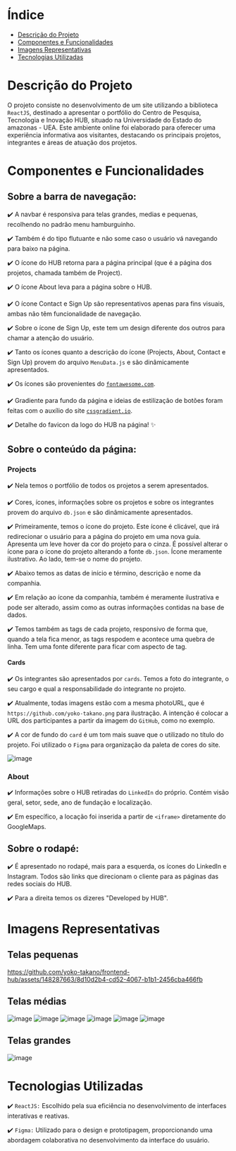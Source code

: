 # Índice

- [Descrição do Projeto](#descrição-do-projeto)
- [Componentes e Funcionalidades](#componentes-e-funcionalidades)
- [Imagens Representativas](#imagens-representativas)
- [Tecnologias Utilizadas](#tecnologias-utilizadas)

# Descrição do Projeto
O projeto consiste no desenvolvimento de um site utilizando a biblioteca `ReactJS`, destinado a apresentar o portfólio do Centro de Pesquisa, Tecnologia e Inovação HUB, situado na Universidade do Estado do amazonas - UEA. Este ambiente online foi elaborado para oferecer uma experiência informativa aos visitantes, destacando os principais projetos, integrantes e áreas de atuação dos projetos.

# Componentes e Funcionalidades

## Sobre a barra de navegação:

:heavy_check_mark: A navbar é responsiva para telas grandes, medias e pequenas, recolhendo no padrão menu hamburguinho.

:heavy_check_mark: Também é do tipo flutuante e não some caso o usuário vá navegando para baixo na página.

:heavy_check_mark: O ícone do HUB retorna para a página principal (que é a página dos projetos, chamada também de Project).

:heavy_check_mark: O ícone About leva para a página sobre o HUB.

:heavy_check_mark: O ícone Contact e Sign Up são representativos apenas para fins visuais, ambas não têm funcionalidade de navegação.

:heavy_check_mark: Sobre o ícone de Sign Up, este tem um design diferente dos outros para chamar a atenção do usuário.

:heavy_check_mark: Tanto os ícones quanto a descrição do ícone (Projects, About, Contact e Sign Up) provem do arquivo `MenuData.js` e são dinâmicamente apresentados.

:heavy_check_mark: Os ícones são provenientes do <a href="https://fontawesome.com/" target="_blank">`fontawesome.com`</a>.

:heavy_check_mark: Gradiente para fundo da página e ideias de estilização de botões foram feitas com o auxílio do site <a href="https://cssgradient.io/" target="_blank">`cssgradient.io`</a>.

:heavy_check_mark: Detalhe do favicon da logo do HUB na página! :sparkles:

## Sobre o conteúdo da página:

### Projects

:heavy_check_mark: Nela temos o portfólio de todos os projetos a serem apresentados.

:heavy_check_mark: Cores, ícones, informações sobre os projetos e sobre os integrantes provem do arquivo `db.json` e são dinâmicamente apresentados.

:heavy_check_mark: Primeiramente, temos o ícone do projeto. Este ícone é clicável, que irá redirecionar o usuário para a página do projeto em uma nova guia. Apresenta um leve hover da cor do projeto para o cinza. É possível alterar o ícone para o ícone do projeto alterando a fonte `db.json`. Ícone meramente ilustrativo. Ao lado, tem-se o nome do projeto.

:heavy_check_mark: Abaixo temos as datas de início e término, descrição e nome da companhia.

:heavy_check_mark: Em relação ao ícone da companhia, também é meramente ilustrativa e pode ser alterado, assim como as outras informações contidas na base de dados.

:heavy_check_mark: Temos também as tags de cada projeto, responsivo de forma que, quando a tela fica menor, as tags respodem e acontece uma quebra de linha. Tem uma fonte diferente para ficar com aspecto de tag.

#### Cards

:heavy_check_mark: Os integrantes são apresentados por `cards`. Temos a foto do integrante, o seu cargo e qual a responsabilidade do integrante no projeto. 

:heavy_check_mark: Atualmente, todas imagens estão com a mesma photoURL, que é `https://github.com/yoko-takano.png` para ilustração. A intenção é colocar a URL dos participantes a partir da imagem do `GitHub`, como no exemplo.

:heavy_check_mark: A cor de fundo do `card` é um tom mais suave que o utilizado no título do projeto. Foi utilizado o `Figma` para organização da paleta de cores do site.

![image](https://github.com/yoko-takano/frontend-hub/assets/148287663/8938cda1-e759-40e1-8f2b-fbd482906acb)

### About

:heavy_check_mark: Informações sobre o HUB retiradas do `LinkedIn` do próprio. Contém visão geral, setor, sede, ano de fundação e localização.

:heavy_check_mark: Em específico, a locação foi inserida a partir de `<iframe>` diretamente do GoogleMaps.

## Sobre o rodapé:

:heavy_check_mark: É apresentado no rodapé, mais para a esquerda, os ícones do LinkedIn e Instagram. Todos são links que direcionam o cliente para as páginas das redes sociais do HUB.

:heavy_check_mark: Para a direita temos os dizeres "Developed by HUB".

# Imagens Representativas

## Telas pequenas

https://github.com/yoko-takano/frontend-hub/assets/148287663/8d10d2b4-cd52-4067-b1b1-2456cba466fb

## Telas médias
![image](https://github.com/yoko-takano/frontend-hub/assets/148287663/fcfbfe27-27cc-4527-9cc2-b023dd9e0553)
![image](https://github.com/yoko-takano/frontend-hub/assets/148287663/5f23a854-7c60-42d9-bd48-7af0ae4f0517)
![image](https://github.com/yoko-takano/frontend-hub/assets/148287663/bc42fb93-080c-4fb6-80b9-c90481f6ee9c)
![image](https://github.com/yoko-takano/frontend-hub/assets/148287663/2efaa4af-f9c3-40b1-947b-07001c256038)
![image](https://github.com/yoko-takano/frontend-hub/assets/148287663/6b94cae9-46c9-4c46-a5f6-fa8268fd7aa1)
![image](https://github.com/yoko-takano/frontend-hub/assets/148287663/e7aec598-079e-4bce-af03-973fdee42583)

## Telas grandes
![image](https://github.com/yoko-takano/frontend-hub/assets/148287663/f23c9ab2-8525-4920-b3bf-42a8a6bee57d)

# Tecnologias Utilizadas

:heavy_check_mark: `ReactJS:` Escolhido pela sua eficiência no desenvolvimento de interfaces interativas e reativas.

:heavy_check_mark: `Figma:` Utilizado para o design e prototipagem, proporcionando uma abordagem colaborativa no desenvolvimento da interface do usuário.
